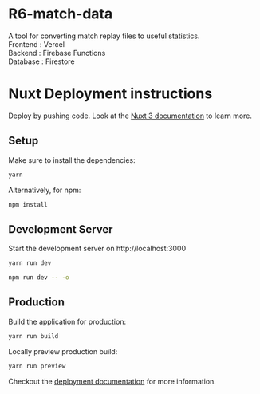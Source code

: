 # R6-match-data

A tool for converting match replay files to useful statistics.  
Frontend : Vercel  
Backend : Firebase Functions  
Database : Firestore

# Nuxt Deployment instructions

Deploy by pushing code.
Look at the [Nuxt 3 documentation](https://v3.nuxtjs.org) to learn more.

## Setup

Make sure to install the dependencies:

```bash
yarn
```

Alternatively, for npm:

```bash
npm install
```

## Development Server

Start the development server on http://localhost:3000

```bash
yarn run dev
```

```bash
npm run dev -- -o
```

## Production

Build the application for production:

```bash
yarn run build
```

Locally preview production build:

```bash
yarn run preview
```

Checkout the [deployment documentation](https://v3.nuxtjs.org/guide/deploy/presets) for more information.
